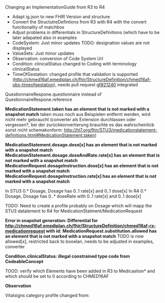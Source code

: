
Changing an ImplementationGuide from R3 to R4
- Adapt ig.json to new FHIR Version and structure
- Convert the StructutreDefintions from R3 with R4 with the convert functionality of matchbox
- Adjust problems in differentials in StructureDefinitions (which have to be later adapated also in examples
- CodeSystem: Just minor updates TODO: designation values are not displayed
- ValueSets: Just minor updates
- Observation:  conversion of Code System Url
- Condition: clinicalStatus changed to Coding with terminology clinicalStatus
- TimeOfGestation: changed profile that validation is supported (http://chmed16af.emediplan.ch/fhir/StructureDefinition/chmed16af-obs-timeofgestation), needs pull request [gf#21240](https://github.com/hapifhir/org.hl7.fhir.core/pull/21) integrated

QuestionnaireRespone.questionnaire instead of QuestionnaireRespone.reference

**MedicationStatement.taken has an element that is not marked with a snapshot match**
taken muss noch aus Beispielen entfernt werden, wird nicht mehr gebraucht (converter als Extension durchlassen oder vergessen?, bei der zurückkonvertierung brauchte es das wahrscheinlicb sonst nicht schemakonform: http://hl7.org/fhir/STU3/medicationstatement-definitions.html#MedicationStatement.taken)

**MedicationStatement.dosage.dose[x] has an element that is not marked with a snapshot match**
**MedicationStatement.dosage.doseAndRate.rate[x] has an element that is not marked with a snapshot match**
**MedicationRequest.dosageInstruction.dose[x] has an element that is not marked with a snapshot match**
**MedicationRequest.dosageInstruction.rate[x] has an element that is not marked with a snapshot match**

In STU3 0.* Dosage, Dosage has 0..1 rate[x] and 0..1 dose[x]
In R4 0.* Dosage, Dosage has 0..* doseRate with 0..1 rate[x] and  0..1 dose[x]

TODO: Need to create a profile probably on Dosage which will mapp the STU3 datalement to R4 for MedicationStatment/MedicationRequest

**Error in snapshot generation: Differential for http://chmed16af.emediplan.ch/fhir/StructureDefinition/chmed16af-rx-medicationrequest with id:** 
**MedicationRequest.substitution.allowed has an element that is not marked with a snapshot match**
TODO is now allowed[x], restricted back to booelan, needs to be adjusted in examples, converter

**Condition.clinicalStatus: illegal constrained type code from CodeableConcept**

TOOD: verify which Elements have been added in R3 to Medicastion* and which should be set to 0 according to CHMED16AF

**Observation**

Vitalsigns category profile changed from:

  <category>
    <coding>
      <system value="http://hl7.org/fhir/observation-category"/>
      <code value="vital-signs"/>
      <display value="Vital Signs"/>
    </coding>
  </category>

<category> 
    <coding> 
      <system value="http://terminology.hl7.org/CodeSystem/observation-category"/> 
      <code value="vital-signs"/> 
      <display value="Vital Signs"/> 
    </coding> 
  </category> 